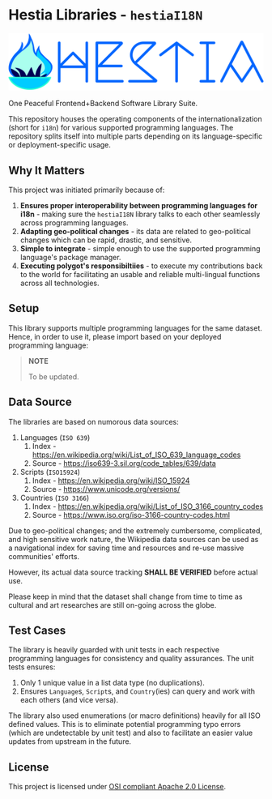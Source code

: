 # Hestia Libraries - `hestiaI18N`

[![Hestia Libraries](.src/logos/hestia_1200x270.svg)](#)

One Peaceful Frontend+Backend Software Library Suite.

This repository houses the operating components of the internationalization
(short for `i18n`) for various supported programming languages. The repository
splits itself into multiple parts depending on its language-specific or
deployment-specific usage.




## Why It Matters

This project was initiated primarily because of:

1. **Ensures proper interoperability between programming languages for i18n** -
   making sure the `hestiaI18N` library talks to each other seamlessly across
   programming languages.
2. **Adapting geo-political changes** - its data are related to geo-political
   changes which can be rapid, drastic, and sensitive.
3. **Simple to integrate** - simple enough to use the supported programming
   language's package manager.
4. **Executing polygot's responsibiltiies** - to execute my contributions back
   to the world for facilitating an usable and reliable multi-lingual functions
   across all technologies.




## Setup

This library supports multiple programming languages for the same dataset.
Hence, in order to use it, please import based on your deployed programming
language:

> **NOTE**
>
> To be updated.




## Data Source

The libraries are based on numorous data sources:

1. Languages (`ISO 639`)
   1. Index - https://en.wikipedia.org/wiki/List_of_ISO_639_language_codes
   2. Source - https://iso639-3.sil.org/code_tables/639/data
2. Scripts (`ISO15924`)
   1. Index - https://en.wikipedia.org/wiki/ISO_15924
   2. Source - https://www.unicode.org/versions/
3. Countries (`ISO 3166`)
   1. Index - https://en.wikipedia.org/wiki/List_of_ISO_3166_country_codes
   1. Source - https://www.iso.org/iso-3166-country-codes.html

Due to geo-political changes; and the extremely cumbersome, complicated, and
high sensitive work nature, the Wikipedia data sources can be used as a
navigational index for saving time and resources and re-use massive communities'
efforts.

However, its actual data source tracking **SHALL BE VERIFIED** before actual
use.

Please keep in mind that the dataset shall change from time to time as cultural
and art researches are still on-going across the globe.




## Test Cases

The library is heavily guarded with unit tests in each respective programming
languages for consistency and quality assurances. The unit tests ensures:

1. Only 1 unique value in a list data type (no duplications).
2. Ensures `Language`s, `Script`s, and `Country`(ies) can query and work with
   each others (and vice versa).

The library also used enumerations (or macro definitions) heavily for all
ISO defined values. This is to eliminate potential programming typo errors
(which are undetectable by unit test) and also to facilitate an easier value
updates from upstream in the future.




## License

This project is licensed under
[OSI compliant Apache 2.0 License](https://opensource.org/license/apache-2-0/).
